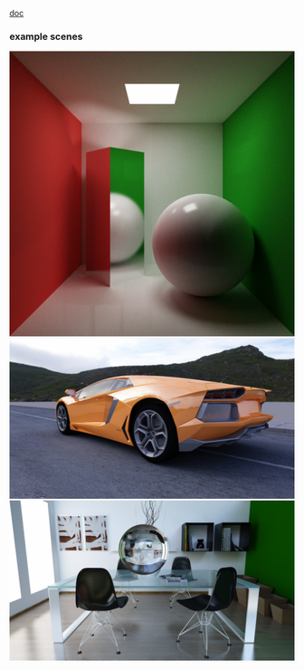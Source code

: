 

[doc](https://jintaos2.github.io/Monto_Carlo_Path_Tracing/) 

### example scenes 

<img src='docs/_docs/images/box.jpg'>

<img src='docs/_docs/images/car1.jpg'>

<img src='docs/_docs/images/room4.jpg'>

